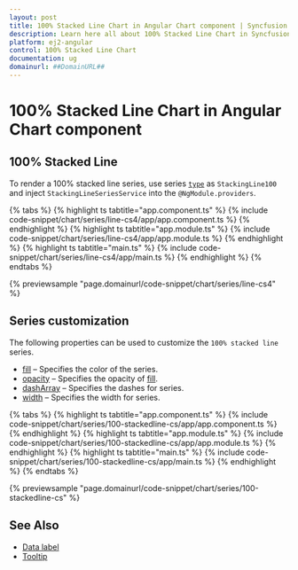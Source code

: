 ```yaml
---
layout: post
title: 100% Stacked Line Chart in Angular Chart component | Syncfusion
description: Learn here all about 100% Stacked Line Chart in Syncfusion Angular Chart component of Syncfusion Essential JS 2 and more.
platform: ej2-angular
control: 100% Stacked Line Chart
documentation: ug
domainurl: ##DomainURL##
---
```


# 100% Stacked Line Chart in Angular Chart component

## 100% Stacked Line

To render a 100% stacked line series, use series [`type`](https://ej2.syncfusion.com/angular/documentation/api/chart/seriesModel/#type-string) as `StackingLine100` and inject `StackingLineSeriesService`  into the `@NgModule.providers`.

{% tabs %}
{% highlight ts tabtitle="app.component.ts" %}
{% include code-snippet/chart/series/line-cs4/app/app.component.ts %}
{% endhighlight %}
{% highlight ts tabtitle="app.module.ts" %}
{% include code-snippet/chart/series/line-cs4/app/app.module.ts %}
{% endhighlight %}
{% highlight ts tabtitle="main.ts" %}
{% include code-snippet/chart/series/line-cs4/app/main.ts %}
{% endhighlight %}
{% endtabs %}
  
{% previewsample "page.domainurl/code-snippet/chart/series/line-cs4" %}

## Series customization

The following properties can be used to customize the `100% stacked line` series.

* [fill](https://ej2.syncfusion.com/angular/documentation/api/chart/seriesModel/#fill-string) – Specifies the color of the series.
* [opacity](https://ej2.syncfusion.com/angular/documentation/api/chart/seriesModel/#opacity) – Specifies the opacity of [fill](https://ej2.syncfusion.com/angular/documentation/api/chart/seriesModel/#fill-string).
* [dashArray](https://ej2.syncfusion.com/angular/documentation/api/chart/seriesModel/#dasharray) – Specifies the dashes for series.
* [width](https://ej2.syncfusion.com/angular/documentation/api/chart/seriesModel/#width) – Specifies the width for series.

{% tabs %}
{% highlight ts tabtitle="app.component.ts" %}
{% include code-snippet/chart/series/100-stackedline-cs/app/app.component.ts %}
{% endhighlight %}
{% highlight ts tabtitle="app.module.ts" %}
{% include code-snippet/chart/series/100-stackedline-cs/app/app.module.ts %}
{% endhighlight %}
{% highlight ts tabtitle="main.ts" %}
{% include code-snippet/chart/series/100-stackedline-cs/app/main.ts %}
{% endhighlight %}
{% endtabs %}
  
{% previewsample "page.domainurl/code-snippet/chart/series/100-stackedline-cs" %}

## See Also

* [Data label](../data-labels/)
* [Tooltip](../tool-tip/)